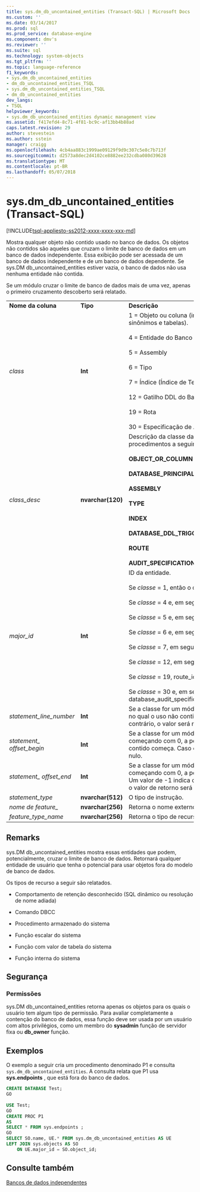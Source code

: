 ```yaml
---
title: sys.dm_db_uncontained_entities (Transact-SQL) | Microsoft Docs
ms.custom: ''
ms.date: 03/14/2017
ms.prod: sql
ms.prod_service: database-engine
ms.component: dmv's
ms.reviewer: ''
ms.suite: sql
ms.technology: system-objects
ms.tgt_pltfrm: ''
ms.topic: language-reference
f1_keywords:
- sys.dm_db_uncontained_entities
- dm_db_uncontained_entities_TSQL
- sys.dm_db_uncontained_entities_TSQL
- dm_db_uncontained_entities
dev_langs:
- TSQL
helpviewer_keywords:
- sys.dm_db_uncontained_entities dynamic management view
ms.assetid: f417efd4-8c71-4f81-bc9c-af13bb4b88ad
caps.latest.revision: 29
author: stevestein
ms.author: sstein
manager: craigg
ms.openlocfilehash: 4cb4aa883c1999ae09129f9d9c307c5e8c7b713f
ms.sourcegitcommit: d2573a8dec2d4102ce8882ee232cdba080d39628
ms.translationtype: MT
ms.contentlocale: pt-BR
ms.lasthandoff: 05/07/2018
---
```

# <a name="sysdmdbuncontainedentities-transact-sql"></a>sys.dm_db_uncontained_entities (Transact-SQL)
[!INCLUDE[tsql-appliesto-ss2012-xxxx-xxxx-xxx-md](../../includes/tsql-appliesto-ss2012-xxxx-xxxx-xxx-md.md)]

  Mostra qualquer objeto não contido usado no banco de dados. Os objetos não contidos são aqueles que cruzam o limite de banco de dados em um banco de dados independente. Essa exibição pode ser acessada de um banco de dados independente e de um banco de dados dependente. Se sys.DM db_uncontained_entities estiver vazia, o banco de dados não usa nenhuma entidade não contida.  
  
 Se um módulo cruzar o limite de banco de dados mais de uma vez, apenas o primeiro cruzamento descoberto será relatado.  
  
||||  
|-|-|-|  
|**Nome da coluna**|**Tipo**|**Descrição**|  
|*class*|**Int**|1 = Objeto ou coluna (inclui módulos, XPs, exibições, sinônimos e tabelas).<br /><br /> 4 = Entidade do Banco de Dados<br /><br /> 5 = Assembly<br /><br /> 6 = Tipo<br /><br /> 7 = Índice (Índice de Texto Completo)<br /><br /> 12 = Gatilho DDL do Banco de Dados<br /><br /> 19 = Rota<br /><br /> 30 = Especificação de Auditoria|  
|*class_desc*|**nvarchar(120)**|Descrição da classe da entidade. Um dos procedimentos a seguir para corresponder à classe:<br /><br /> **OBJECT_OR_COLUMN**<br /><br /> **DATABASE_PRINCIPAL**<br /><br /> **ASSEMBLY**<br /><br /> **TYPE**<br /><br /> **INDEX**<br /><br /> **DATABASE_DDL_TRIGGER**<br /><br /> **ROUTE**<br /><br /> **AUDIT_SPECIFICATION**|  
|*major_id*|**Int**|ID da entidade.<br /><br /> Se *classe* = 1, então o object_id<br /><br /> Se *classe* = 4 e, em seguida, principal_id.<br /><br /> Se *classe* = 5 e, em seguida, assembly_id.<br /><br /> Se *classe* = 6 e, em seguida, user_type_id.<br /><br /> Se *classe* = 7, em seguida, index_id.<br /><br /> Se *classe* = 12, em seguida, sys.<br /><br /> Se *classe* = 19, route_id.<br /><br /> Se *classe* = 30 e, em seguida, sys. database_audit_specifications.databse_specification_id.|  
|*statement_line_number*|**Int**|Se a classe for um módulo, retornará o número da linha no qual o uso não contido está localizado.  Caso contrário, o valor será nulo.|  
|*statement_ offset_begin*|**Int**|Se a classe for um módulo, indicará, em bytes, começando com 0, a posição inicial onde uso não contido começa. Caso contrário, o valor de retorno será nulo.|  
|*statement_ offset_end*|**Int**|Se a classe for um módulo, indicará, em bytes, começando com 0, a posição final do uso não contido. Um valor de -1 indica o fim do módulo. Caso contrário, o valor de retorno será nulo.|  
|*statement_type*|**nvarchar(512)**|O tipo de instrução.|  
|*nome de feature_*|**nvarchar(256)**|Retorna o nome externo do objeto.|  
|*feature_type_name*|**nvarchar(256)**|Retorna o tipo de recurso.|  
  
## <a name="remarks"></a>Remarks  
 sys.DM db_uncontained_entities mostra essas entidades que podem, potencialmente, cruzar o limite de banco de dados. Retornará qualquer entidade de usuário que tenha o potencial para usar objetos fora do modelo de banco de dados.  
  
 Os tipos de recurso a seguir são relatados.  
  
-   Comportamento de retenção desconhecido (SQL dinâmico ou resolução de nome adiada)  
  
-   Comando DBCC  
  
-   Procedimento armazenado do sistema  
  
-   Função escalar do sistema  
  
-   Função com valor de tabela do sistema  
  
-   Função interna do sistema  
  
## <a name="security"></a>Segurança  
  
### <a name="permissions"></a>Permissões  
 sys.DM db_uncontained_entities retorna apenas os objetos para os quais o usuário tem algum tipo de permissão. Para avaliar completamente a contenção do banco de dados, essa função deve ser usada por um usuário com altos privilégios, como um membro do **sysadmin** função de servidor fixa ou **db_owner** função.  
  
## <a name="examples"></a>Exemplos  
 O exemplo a seguir cria um procedimento denominado P1 e consulta `sys.dm_db_uncontained_entities`. A consulta relata que P1 usa **sys.endpoints** , que está fora do banco de dados.  
  
```sql  
CREATE DATABASE Test;  
GO  
  
USE Test;  
GO  
CREATE PROC P1  
AS   
SELECT * FROM sys.endpoints ;  
GO  
SELECT SO.name, UE.* FROM sys.dm_db_uncontained_entities AS UE  
LEFT JOIN sys.objects AS SO  
    ON UE.major_id = SO.object_id;  
```  
  
## <a name="see-also"></a>Consulte também  
 [Bancos de dados independentes](../../relational-databases/databases/contained-databases.md)  
  
  
